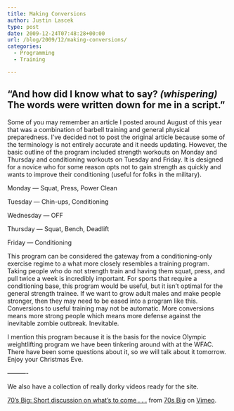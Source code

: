 ```yaml
---
title: Making Conversions
author: Justin Lascek
type: post
date: 2009-12-24T07:48:28+00:00
url: /blog/2009/12/making-conversions/
categories:
  - Programming
  - Training

---
```

## &#8220;And how did I know what to say? _(whispering)_ The words were written down for me in a script.&#8221;

Some of you may remember an article I posted around August of this year that was a combination of barbell training and general physical preparedness. I&rsquo;ve decided not to post the original article because some of the terminology is not entirely accurate and it needs updating. However, the basic outline of the program included strength workouts on Monday and Thursday and conditioning workouts on Tuesday and Friday. It is designed for a novice who for some reason opts not to gain strength as quickly and wants to improve their conditioning (useful for folks in the military).
  

  
Monday &#8212; Squat, Press, Power Clean
  
Tuesday &#8212; Chin-ups, Conditioning
  
Wednesday &#8212; OFF
  
Thursday &#8212; Squat, Bench, Deadlift
  
Friday &#8212; Conditioning
  

  
This program can be considered the gateway from a conditioning-only exercise regime to a what more closely resembles a training program. Taking people who do not strength train and having them squat, press, and pull twice a week is incredibly important. For sports that require a conditioning base, this program would be useful, but it isn&rsquo;t optimal for the general strength trainee. If we want to grow adult males and make people stronger, then they may need to be eased into a program like this. Conversions to useful training may not be automatic. More conversions means more strong people which means more defense against the inevitable zombie outbreak. Inevitable.
  

  
I mention this program because it is the basis for the novice Olympic weightlifting program we have been tinkering around with at the WFAC. There have been some questions about it, so we will talk about it tomorrow. Enjoy your Christmas Eve.
  

  
&#8212;&#8212;&#8212;-
  

  
We also have a collection of really dorky videos ready for the site.

[70&rsquo;s Big: Short discussion on what&rsquo;s to come . . .][1] from [70s Big][2] on [Vimeo][3].

 [1]: http://vimeo.com/8365401
 [2]: http://vimeo.com/user2255573
 [3]: http://vimeo.com
